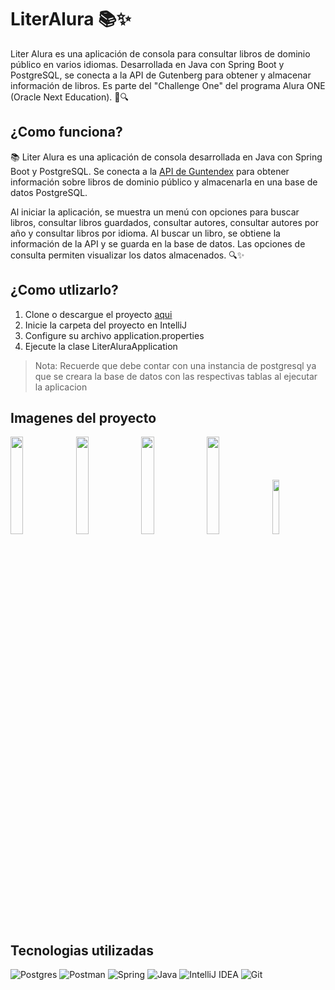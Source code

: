 # LiterAlura 📚✨
Liter Alura es una aplicación de consola para consultar libros de dominio público en varios idiomas. Desarrollada en Java con Spring Boot y PostgreSQL, se conecta a la API de Gutenberg para obtener y almacenar información de libros. Es parte del "Challenge One" del programa Alura ONE (Oracle Next Education). 🚀🔍

## ¿Como funciona?
📚 Liter Alura es una aplicación de consola desarrollada en Java con Spring Boot y PostgreSQL. Se conecta a la [API de Guntendex](https://gutendex.com/) para obtener información sobre libros de dominio público y almacenarla en una base de datos PostgreSQL.

Al iniciar la aplicación, se muestra un menú con opciones para buscar libros, consultar libros guardados, consultar autores, consultar autores por año y consultar libros por idioma. Al buscar un libro, se obtiene la información de la API y se guarda en la base de datos. Las opciones de consulta permiten visualizar los datos almacenados. 🔍✨

## ¿Como utlizarlo?
1. Clone o descargue el proyecto [aqui](https://github.com/IsaacCuautle/LiterAlura/releases/download/v1.0.0/LiterAlura-main.zip)
2. Inicie la carpeta del proyecto en IntelliJ
3. Configure su archivo application.properties
4. Ejecute la clase LiterAluraApplication

> Nota: 
> Recuerde que debe contar con una instancia de postgresql ya que se creara la base de datos con las respectivas tablas al ejecutar la aplicacion

## Imagenes del proyecto
<img width="20%" src="https://github.com/IsaacCuautle/LiterAlura/assets/65583500/bc42625b-b464-4239-9110-6696d6dc4e7c" />
<img width="20%" src="https://github.com/IsaacCuautle/LiterAlura/assets/65583500/bc323cfc-c0f5-4b85-93cf-fcb9f17c402e" />
<img width="20%" src="https://github.com/IsaacCuautle/LiterAlura/assets/65583500/d0e97a84-857c-4385-810b-662fee4a7b77" />
<img width="20%" src="https://github.com/IsaacCuautle/LiterAlura/assets/65583500/7da592ae-48db-4f6d-b4a9-b6b3aec7ebee" />
<img width="15%" src="https://github.com/IsaacCuautle/LiterAlura/assets/65583500/da6905b7-b48a-41b8-98ad-fbaf4b79ac7b" />

## Tecnologias utilizadas
![Postgres](https://img.shields.io/badge/postgres-%23316192.svg?style=for-the-badge&logo=postgresql&logoColor=white)
![Postman](https://img.shields.io/badge/Postman-FF6C37?style=for-the-badge&logo=postman&logoColor=white)
![Spring](https://img.shields.io/badge/spring-%236DB33F.svg?style=for-the-badge&logo=spring&logoColor=white)
![Java](https://img.shields.io/badge/java-%23ED8B00.svg?style=for-the-badge&logo=openjdk&logoColor=white)
![IntelliJ IDEA](https://img.shields.io/badge/IntelliJIDEA-000000.svg?style=for-the-badge&logo=intellij-idea&logoColor=white)
![Git](https://img.shields.io/badge/git-%23F05033.svg?style=for-the-badge&logo=git&logoColor=white)
